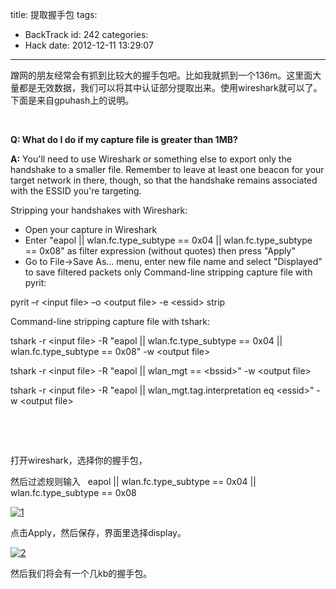 title: 提取握手包
tags:
  - BackTrack
id: 242
categories:
  - Hack
date: 2012-12-11 13:29:07
---

蹭网的朋友经常会有抓到比较大的握手包吧。比如我就抓到一个136m。这里面大量都是无效数据，我们可以将其中认证部分提取出来。使用wireshark就可以了。下面是来自gpuhash上的说明。

&nbsp;

**Q: What do I do if my capture file is greater than 1MB?**

**A:** You'll need to use Wireshark or something else to export only the handshake to a smaller file. Remember to leave at least one beacon for your target network in there, though, so that the handshake remains associated with the ESSID you're targeting.

Stripping your handshakes with Wireshark:

*   Open your capture in Wireshark
*   Enter "eapol || wlan.fc.type_subtype == 0x04 || wlan.fc.type_subtype == 0x08" as filter expression (without quotes) then press "Apply"
*   Go to File-&gt;Save As... menu, enter new file name and select "Displayed" to save filtered packets only
Command-line stripping capture file with pyrit:

pyrit –r &lt;input file&gt; –o &lt;output file&gt; -e &lt;essid&gt; strip

Command-line stripping capture file with tshark:

tshark -r &lt;input file&gt; -R "eapol || wlan.fc.type_subtype == 0x04 || wlan.fc.type_subtype == 0x08" -w &lt;output file&gt;

tshark -r &lt;input file&gt; -R "eapol || wlan_mgt == &lt;bssid&gt;" -w &lt;output file&gt;

tshark -r &lt;input file&gt; -R "eapol || wlan_mgt.tag.interpretation eq &lt;essid&gt;" -w &lt;output file&gt;

&nbsp;

&nbsp;

打开wireshark，选择你的握手包，

然后过滤规则输入   eapol || wlan.fc.type_subtype == 0x04 || wlan.fc.type_subtype == 0x08

[![](http://7xnueu.com1.z0.glb.clouddn.com/2012/12/11.png "1")](http://7xnueu.com1.z0.glb.clouddn.com/2012/12/11.png)

点击Apply，然后保存，界面里选择display。

[![](http://7xnueu.com1.z0.glb.clouddn.com/2012/12/21.png "2")](http://7xnueu.com1.z0.glb.clouddn.com/2012/12/21.png)

然后我们将会有一个几kb的握手包。

&nbsp;
